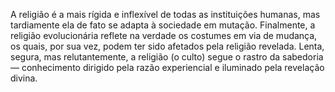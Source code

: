 ﻿A religião é a mais rígida e inflexível de todas as instituições humanas, mas tardiamente ela de fato se adapta à sociedade em mutação. Finalmente, a religião evolucionária reflete na verdade os costumes em via de mudança, os quais, por sua vez, podem ter sido afetados pela religião revelada. Lenta, segura, mas relutantemente, a religião (o culto) segue o rastro da sabedoria — conhecimento dirigido pela razão experiencial e iluminado pela revelação divina.